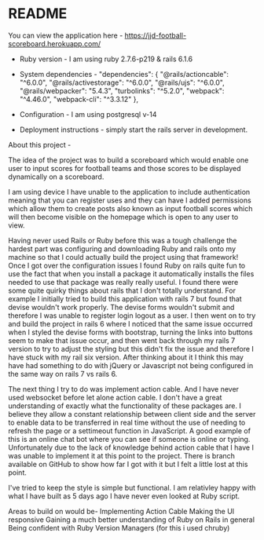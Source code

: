 # README

You can view the application here - https://jjd-football-scoreboard.herokuapp.com/

* Ruby version - 
I am using ruby 2.7.6-p219 & rails 6.1.6

* System dependencies - 
"dependencies": {
    "@rails/actioncable": "^6.0.0",
    "@rails/activestorage": "^6.0.0",
    "@rails/ujs": "^6.0.0",
    "@rails/webpacker": "5.4.3",
    "turbolinks": "^5.2.0",
    "webpack": "^4.46.0",
    "webpack-cli": "^3.3.12"
  },

* Configuration - 
I am using postgresql v-14

* Deployment instructions - simply start the rails server in development. 

About this project - 

The idea of the project was to build a scoreboard which would enable one user to input scores for football teams and those scores to be displayed dynamically on a scoreboard. 

I am using device I have unable to the application to include authentication meaning that you can register uses and they can have I added permissions which allow them to create posts also known as input football scores which will then become visible on the homepage which is open to any user to view.

Having never used Rails or Ruby before this was a tough challenge the hardest part was configuring and downloading Ruby and rails onto my machine so that I could actually build the project using that framework!  Once I got over the configuration issues I found Ruby on rails quite fun to use the fact that when you install a package it automatically installs the files needed to use that package was really really useful.  I found there were some quite quirky things about rails that I don't totally understand.  For example I initially tried to build this application with rails 7 but found that devise wouldn't work properly. The devise forms wouldn't submit and therefore I was unable to register login logout as a user.  I then went on to try and build the project in rails 6 where I noticed that the same issue occurred when I styled the devise forms with bootstrap, turning the links into buttons seem to make that issue occur, and then went back through my rails 7 version to try to adjust the styling but this didn't fix the issue and therefore I have stuck with my rail six version. After thinking about it I think this may have had something to do with jQuery or Javascript not being configured in the same way on rails 7 vs rails 6.

The next thing I try to do was implement action cable.  And I have never used websocket before let alone action cable.  I don't have a great understanding of exactly what the functionality of these packages are. I believe they allow a constant relationship between client side and the server to enable data to be transferred in real time without the use of needing to refresh the page or a settimeout function in JavaScript. A good example of this is an online chat bot where you can see if someone is online or typing.  Unfortunately due to the lack of knowledge behind action cable that I have I was unable to implement it at this point to the project.
There is branch available on GitHub to show how far I got with it but I felt a little lost at this point.  

I've tried to keep the style is simple but functional. I am relativley happy with what I have built as 5 days ago I have never even looked at Ruby script. 

Areas to build on would be- 
Implementing Action Cable
Making the UI responsive
Gaining a much better understanding of Ruby on Rails in general
Being confident with Ruby Version Managers (for this i used chruby)

